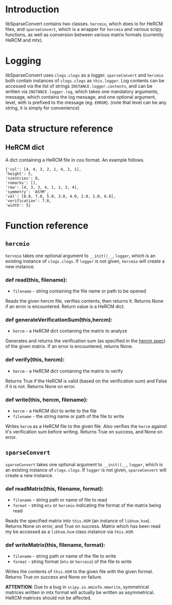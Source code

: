 # Introduction
libSparseConvert contains two classes. `hercmio`, which does io for HeRCM files, and `sparseConvert`, which is a wrapper for `hercmio` and various scipy functions, as well as conversion between various matrix formats (currently HeRCM and mtx).

# Logging 
libSparseConvert uses `clogs.clogs` as a logger. `sparseConvert` and `hercmio` both contain instances of `clogs.clogs` as `this.logger`. Log contents can be accessed via the list of strings `INSTANCE.logger.contents`, and can be written via `INSTANCE.logger.log`, which takes one mandatory arguments, message, which contains the log message, and one optional argument, level, with is prefixed to the message (eg. `ERROR`). (note that level can be any string, it is simply for convenience) 

# Data structure reference 
## HeRCM dict
A dict containing a HeRCM file in coo format. An example follows. 

```
{'col': [4, 4, 3, 2, 1, 4, 2, 1],
'height': 5,
'nzentries': 8,
'remarks': [],
'row': [4, 3, 3, 4, 1, 1, 2, 4],
'symmetry': 'ASYM',
'val': [8.0, 7.0, 5.0, 3.0, 4.0, 2.0, 1.0, 6.0],
'verification': 7.0,
'width': 5}
```

# Function reference 
## `hercmio`
`hercmio` takes one optional argument to `__init()__`, `logger`, which is an existing instance of `clogs.clogs`. If `logger` is not given, `hercmio` will create a new instance. 

### def read(this, filename):
* `filename` - string containing the file name or path to be opened 

Reads the given hercm file, verifies contents, then returns it. Returns None if an error is encountered. Return value is a HeRCM dict. 



### def generateVerificationSum(this,hercm):
* `hercm` - a HeRCM dict containing the matrix to analyze 

Generates and returns the verification sum (as specified in the [hercm spec](hercm-spec.md)) of the given matrix. If an error is encountered, returns None. 

### def verify(this, hercm):
* `hercm` - a HeRCM dict containing the matrix to verify

Returns True if the HeRCM is valid (based on the verification sum) and False if it is not. Returns None on error. 

### def write(this, hercm, filename):
* `hercm` - a HeRCM dict to write to the file
* `filename` - the string name or path of the file to write

Writes `hercm` as a HeRCM file to the given file. Also verifies the `hercm` against it's verification sum before writing. Returns True on success, and None on error. 


## `sparseConvert`
`sparseConvert` takes one optional argument to `__init()__`, `logger`, which is an existing instance of `clogs.clogs`. If `logger` is not given, `sparseConvert` will create a new instance.

### def readMatrix(this, filename, format):
* `filename` - string path or name of file to read
* `format` - string `mtx` or `hercmio` indicating the format of the matrix being read 

Reads the specified matrix into `this.HSM` (an instance of `libhsm.hsm`). Returns None on error, and True on success. Matrix which has been read my be accessed as a `libhsm.hsm` class instance via `this.HSM`. 

### def writeMatrix(this, filename, format):
* `filename` - string path or name of the file to write
* `format` - string format (`mtx` or `hercmio`) of the file to write 

Writes the contents of `this.HSM` to the given file with the given format. Returns True on success and None on failure. 

**ATTENTION**: Due to a bug in `scipy.io.mminfo.mmwrite`, symmetrical matrices written in mtx format will actually be written as asymmetrical. HeRCM matrices should not be affected. 





